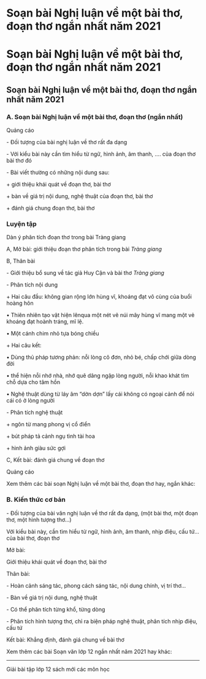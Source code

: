 # Soạn bài Nghị luận về một bài thơ, đoạn thơ ngắn nhất năm 2021

# Soạn bài Nghị luận về một bài thơ, đoạn thơ ngắn nhất năm 2021

## Soạn bài Nghị luận về một bài thơ, đoạn thơ ngắn nhất năm 2021

### **A. Soạn bài Nghị luận về một bài thơ, đoạn thơ (ngắn nhất)**

Quảng cáo

\- Đối tượng của bài nghị luận về thơ rất đa dạng

\- Với kiểu bài này cần tìm hiểu từ ngữ, hình ảnh, âm thanh, .... của đoạn thơ bài thơ đó

\- Bài viết thường có những nội dung sau:

\+ giới thiệu khái quát về đoạn thơ, bài thơ

\+ bàn về giá trị nội dung, nghệ thuật của đoạn thơ, bài thơ

\+ đánh giá chung đoạn thơ, bài thơ

### Luyện tập

Dàn ý phân tích đoạn thơ trong bài Tràng giang

A, Mở bài: giới thiệu đoạn thơ phân tích trong bài _Tràng giang_

B, Thân bài

\- Giới thiệu bổ sung về tác giả Huy Cận và bài thơ _Tràng giang_

\- Phân tích nội dung

\+ Hai câu đầu: không gian rộng lớn hùng vĩ, khoáng đạt vô cùng của buổi hoàng hôn

• Thiên nhiên tạo vật hiện lênqua một nét vẽ núi mây hùng vĩ mang một vẻ khoáng đạt hoành tráng, mĩ lệ.

• Một cánh chim nhỏ tựa bóng chiều

\+ Hai câu kết:

• Dùng thủ pháp tương phản: nỗi lòng cô đơn, nhỏ bé, chấp chới giữa dòng đời

• thể hiện nỗi nhớ nhà, nhớ quê dâng ngập lòng người, nỗi khao khát tìm chỗ dựa cho tâm hồn

• Nghệ thuật dùng từ láy âm “dờn dợn” lấy cái không có ngoại cảnh để nói cái có ở lòng người

\- Phân tích nghệ thuật

\+ ngôn từ mang phong vị cổ điển

\+ bút pháp tả cảnh ngụ tình tài hoa

\+ hình ảnh giàu sức gợi

C, Kết bài: đánh giá chung về đoạn thơ

Quảng cáo

Xem thêm các bài soạn Nghị luận về một bài thơ, đoạn thơ hay, ngắn khác:

### **B. Kiến thức cơ bản**

\- Đối tượng của bài văn nghị luận về thơ rất đa dạng, (một bài thơ, một đoạn thơ, một hình tượng thơ…)

Với kiểu bài này, cần tìm hiểu từ ngữ, hình ảnh, âm thanh, nhịp điệu, cấu tứ… của bài thơ, đoạn thơ

Mở bài:

Giới thiệu khái quát về đoạn thơ, bài thơ

Thân bài:

\- Hoàn cảnh sáng tác, phong cách sáng tác, nội dung chính, vị trí thơ…

\- Bàn về giá trị nội dung, nghệ thuật

\- Có thể phân tích từng khổ, từng dòng

\- Phân tích hình tượng thơ, chỉ ra biện pháp nghệ thuật, phân tích nhịp điệu, cấu tứ

Kết bài: Khẳng định, đánh giá chung về bài thơ

Xem thêm các bài Soạn văn lớp 12 ngắn nhất năm 2021 hay khác:

* * *

Giải bài tập lớp 12 sách mới các môn học
